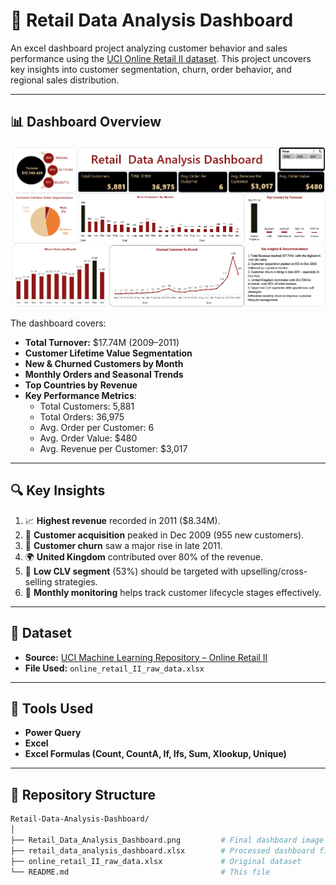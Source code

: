 # 🛒 Retail Data Analysis Dashboard

An excel dashboard project analyzing customer behavior and sales performance using the [UCI Online Retail II dataset](https://archive.ics.uci.edu/ml/datasets/Online+Retail+II). This project uncovers key insights into customer segmentation, churn, order behavior, and regional sales distribution.

---

## 📊 Dashboard Overview

![Retail Dashboard](Retail_Data_Analysis_Dashboard.png)

The dashboard covers:

- **Total Turnover:** $17.74M (2009–2011)
- **Customer Lifetime Value Segmentation**
- **New & Churned Customers by Month**
- **Monthly Orders and Seasonal Trends**
- **Top Countries by Revenue**
- **Key Performance Metrics**:
  - Total Customers: 5,881
  - Total Orders: 36,975
  - Avg. Order per Customer: 6
  - Avg. Order Value: $480
  - Avg. Revenue per Customer: $3,017

---

## 🔍 Key Insights

1. 📈 **Highest revenue** recorded in 2011 ($8.34M).
2. 👥 **Customer acquisition** peaked in Dec 2009 (955 new customers).
3. 🔁 **Customer churn** saw a major rise in late 2011.
4. 🌍 **United Kingdom** contributed over 80% of the revenue.
5. 🎯 **Low CLV segment** (53%) should be targeted with upselling/cross-selling strategies.
6. 📆 **Monthly monitoring** helps track customer lifecycle stages effectively.

---

## 💾 Dataset

- **Source:** [UCI Machine Learning Repository – Online Retail II](https://archive.ics.uci.edu/ml/datasets/Online+Retail+II)
- **File Used:** `online_retail_II_raw_data.xlsx`

---

## 🧰 Tools Used

- **Power Query**
- **Excel**
- **Excel Formulas (Count, CountA, If, Ifs, Sum, Xlookup, Unique)**

---

## 📁 Repository Structure

```bash
Retail-Data-Analysis-Dashboard/
│
├── Retail_Data_Analysis_Dashboard.png         # Final dashboard image
├── retail_data_analysis_dashboard.xlsx        # Processed dashboard file
├── online_retail_II_raw_data.xlsx             # Original dataset
└── README.md                                  # This file

